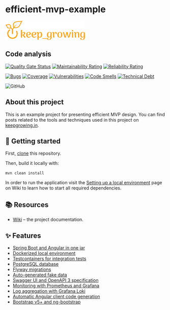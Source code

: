 # efficient-mvp-example

[![keep_growing logo](readme-images/logo_250x60.png)](https://keepgrowing.in/)

## Code analysis

[![Quality Gate Status](https://sonarcloud.io/api/project_badges/measure?project=little-pinecone_efficient-mvp-example&metric=alert_status)](https://sonarcloud.io/dashboard?id=little-pinecone_efficient-mvp-example)
[![Maintainability Rating](https://sonarcloud.io/api/project_badges/measure?project=little-pinecone_efficient-mvp-example&metric=sqale_rating)](https://sonarcloud.io/dashboard?id=little-pinecone_efficient-mvp-example)
[![Reliability Rating](https://sonarcloud.io/api/project_badges/measure?project=little-pinecone_efficient-mvp-example&metric=reliability_rating)](https://sonarcloud.io/dashboard?id=little-pinecone_efficient-mvp-example)

[![Bugs](https://sonarcloud.io/api/project_badges/measure?project=little-pinecone_efficient-mvp-example&metric=bugs)](https://sonarcloud.io/dashboard?id=little-pinecone_efficient-mvp-example)
[![Coverage](https://sonarcloud.io/api/project_badges/measure?project=little-pinecone_efficient-mvp-example&metric=coverage)](https://sonarcloud.io/dashboard?id=little-pinecone_efficient-mvp-example)
[![Vulnerabilities](https://sonarcloud.io/api/project_badges/measure?project=little-pinecone_efficient-mvp-example&metric=vulnerabilities)](https://sonarcloud.io/dashboard?id=little-pinecone_efficient-mvp-example)
[![Code Smells](https://sonarcloud.io/api/project_badges/measure?project=little-pinecone_efficient-mvp-example&metric=code_smells)](https://sonarcloud.io/dashboard?id=little-pinecone_efficient-mvp-example)
[![Technical Debt](https://sonarcloud.io/api/project_badges/measure?project=little-pinecone_efficient-mvp-example&metric=sqale_index)](https://sonarcloud.io/dashboard?id=little-pinecone_efficient-mvp-example)

![GitHub](https://img.shields.io/github/license/little-pinecone/efficient-mvp-example)

## About this project

This is an example project for presenting efficient MVP design.
You can find posts related to the tools and techniques used in this project on [keepgrowing.in](https://keepgrowing.in/?s=efficient-mvp-example).

## :jigsaw: Getting started
First, [clone](https://docs.github.com/en/github/creating-cloning-and-archiving-repositories/cloning-a-repository-from-github/cloning-a-repository) this repository.

Then, build it locally with:

```shell
mvn clean install
```

In order to run the application visit the [Setting up a local environment](https://github.com/little-pinecone/efficient-mvp-example/wiki/Setting-up-a-local-environment) page on Wiki to learn how to start all required dependencies.

## :books: Resources

* [Wiki](https://github.com/little-pinecone/efficient-mvp-example/wiki) – the project documentation.

## :sparkles: Features

* [Spring Boot and Angular in one jar](https://keepgrowing.in/java/springboot/integrate-angular-with-a-spring-boot-project/)
* [Dockerized local environment](https://docs.docker.com/compose/)
* [Testcontainers for integration tests](https://www.testcontainers.org/)
* [PostgreSQL database](https://keepgrowing.in/tools/set-up-a-postgresql-database-with-docker/)
* [Flyway migrations](https://keepgrowing.in/java/springboot/add-flyway-migrations-to-your-spring-boot-project/)
* [Auto-generated fake data](https://keepgrowing.in/tools/how-i-enhanced-my-project-by-generating-custom-fake-data-with-dummy4j/)
* [Swagger UI and OpenAPI 3 specification](https://keepgrowing.in/java/springboot/easy-openapi-3-specification-for-your-spring-boot-api/)
* [Monitoring with Prometheus and Grafana](https://keepgrowing.in/tools/how-to-set-up-grafana-with-docker-and-connect-it-to-prometheus/)
* [Log aggregation with Grafana Loki](https://grafana.com/oss/loki/)
* [Automatic Angular client code generation](https://codesoapbox.dev/generate-client-code-from-spring-boot-using-maven/)
* [Bootstrap v5+ and ng-bootstrap](https://keepgrowing.in/angular/how-to-add-bootstrap-to-your-angular-project-with-ng-bootstrap/)
